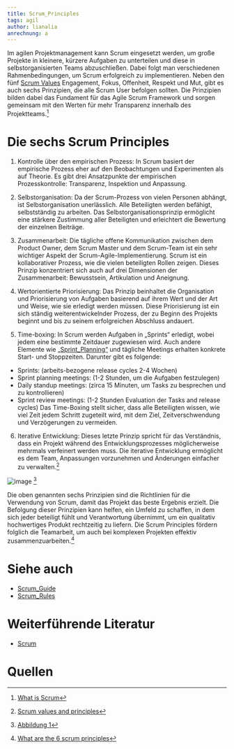 ```yaml
---
title: Scrum_Principles
tags: agil
author: lianalia
anrechnung: a
---
```


Im agilen Projektmanagement kann Scrum eingesetzt werden, um große Projekte in kleinere, kürzere Aufgaben zu unterteilen und diese in selbstorganisierten Teams abzuschließen.
Dabei folgt man verschiedenen Rahmenbedingungen, um Scrum erfolgreich zu implementieren. Neben den fünf [Scrum Values](Scrum_Values.md) Engagement, Fokus, Offenheit, Respekt und 
Mut, gibt es auch sechs Prinzipien, die alle Scrum User befolgen sollten. Die Prinzipien bilden dabei das Fundament für das Agile Scrum Framework und sorgen gemeinsam mit den 
Werten für mehr Transparenz innerhalb des Projektteams.[^1]


# Die sechs Scrum Principles

1. Kontrolle über den empirischen Prozess:
In Scrum basiert der empirische Prozess eher auf den Beobachtungen und Experimenten als auf Theorie. Es gibt drei Ansatzpunkte der empirischen Prozesskontrolle: Transparenz, 
Inspektion und Anpassung.

2. Selbstorganisation:
Da der Scrum-Prozess von vielen Personen abhängt, ist Selbstorganisation unerlässlich. Alle Beteiligten werden befähigt, selbstständig zu arbeiten. Das 
Selbstorganisationsprinzip ermöglicht eine stärkere Zustimmung aller Beteiligten und erleichtert die Bewertung der einzelnen Beiträge.

3. Zusammenarbeit:
Die tägliche offene Kommunikation zwischen dem Product Owner, dem Scrum Master und dem Scrum-Team ist ein sehr wichtiger Aspekt der Scrum-Agile-Implementierung. Scrum ist ein 
kollaborativer Prozess, wie die vielen beteiligten Rollen zeigen. Dieses Prinzip konzentriert sich auch auf drei Dimensionen der Zusammenarbeit: Bewusstsein, 
Artikulation und Aneignung.

4. Wertorientierte Priorisierung:
Das Prinzip beinhaltet die Organisation und Priorisierung von Aufgaben basierend auf ihrem Wert und der Art und Weise, wie sie erledigt werden müssen. Diese Priorisierung ist 
ein sich ständig weiterentwickelnder Prozess, der zu Beginn des Projekts beginnt und bis zu seinem erfolgreichen Abschluss andauert.

5. Time-boxing:
In Scrum werden Aufgaben in „Sprints“ erledigt, wobei jedem eine bestimmte Zeitdauer zugewiesen wird. Auch andere Elemente wie [„Sprint_Planning“](Sprint_Planning.md) und 
tägliche Meetings erhalten konkrete Start- und Stoppzeiten. Darunter gibt es folgende: 
* Sprints: (arbeits-bezogene release cycles 2-4 Wochen)
* Sprint planning meetings: (1-2 Stunden, um die Aufgaben festzulegen) 
* Daily standup meetings: (zirca 15 Minuten, um Tasks zu besprechen und zu kontrollieren)
* Sprint review meetings: (1-2 Stunden Evaluation der Tasks and release cycles)
Das Time-Boxing stellt sicher, dass alle Beteiligten wissen, wie viel Zeit jedem Schritt zugeteilt wird, mit dem Ziel, Zeitverschwendung und Verzögerungen zu vermeiden.

6. Iterative Entwicklung:
Dieses letzte Prinzip spricht für das Verständnis, dass ein Projekt während des Entwicklungsprozesses möglicherweise mehrmals verfeinert werden muss. Die iterative Entwicklung 
ermöglicht es dem Team, Anpassungen vorzunehmen und Änderungen einfacher zu verwalten.[^2]


![image](https://user-images.githubusercontent.com/92790509/142939309-a892d933-5d32-4353-aca9-3af4c005c311.png) [^3]

Die oben genannten sechs Prinzipien sind die Richtlinien für die Verwendung von Scrum, damit das Projekt das beste Ergebnis erzielt. 
Die Befolgung dieser Prinzipien kann helfen, ein Umfeld zu schaffen, in dem sich jeder beteiligt fühlt und Verantwortung übernimmt, um ein qualitativ hochwertiges Produkt 
rechtzeitig zu liefern. Die Scrum Principles fördern folglich die Teamarbeit, um auch bei komplexen Projekten effektiv zusammenzuarbeiten.[^4]

# Siehe auch

* [Scrum_Guide](Scrum_Guide.md)
* [Scrum_Rules](Scrum_Rules.md)

# Weiterführende Literatur

* [Scrum](https://www.projektmagazin.de/glossarterm/scrum)

# Quellen

[^1]: [What is Scrum](https://www.uagc.edu/blog/what-is-scrum)
[^2]: [Scrum values and principles](https://www.simplilearn.com/scrum-values-and-principles-article)
[^3]: [Abbildung 1](http://blog.scrumstudy.com/wp-content/uploads/SCRUM-principles.jpg)
[^4]: [What are the 6 scrum principles](https://evontech.com/component/easyblog/what-are-the-6-scrum-principles.html?Itemid=159)
